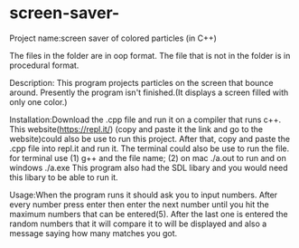 # screen-saver-

Project name:screen saver of colored particles (in C++)

The files in the folder are in oop format. 
The file that is not in the folder is in procedural format. 

Description: This program projects particles on the screen that bounce around. Presently the program isn't finished.(It displays a screen filled with only one color.)

Installation:Download the .cpp file and run it on a compiler that runs c++. This website(https://repl.it/) (copy and paste it the link and go to the website)could also be use to run this project. After that, copy and paste the .cpp file into repl.it and run it. The terminal could also be use to run the file. for terminal use (1) g++ and the file name; (2) on mac ./a.out to run and on windows ./a.exe
This program also had the SDL  libary and you would need this libary to be able to run it. 

Usage:When the program runs it should ask you to input numbers. After every number press enter then enter the next number until you hit the maximum numbers that can be entered(5). After the last one is entered the random numbers that it will compare it to will be displayed and also a message saying how many matches you got.

